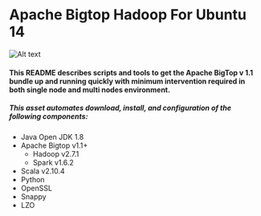 # Apache Bigtop Hadoop For Ubuntu 14

![Alt text](https://cwiki.apache.org/confluence/download/thumbnails/27850921/pb-bigtop.png?version=1&modificationDate=1413827725000&api=v2)
#### This README describes scripts and tools to get the Apache BigTop v 1.1 bundle up and running quickly with minimum intervention required in both single node and multi nodes environment.
##### This asset automates download, install, and configuration of the following components:
- Java Open JDK 1.8
- Apache Bigtop  v1.1+
  * Hadoop  v2.7.1
  * Spark v1.6.2
- Scala  v2.10.4
- Python
- OpenSSL
- Snappy
- LZO
